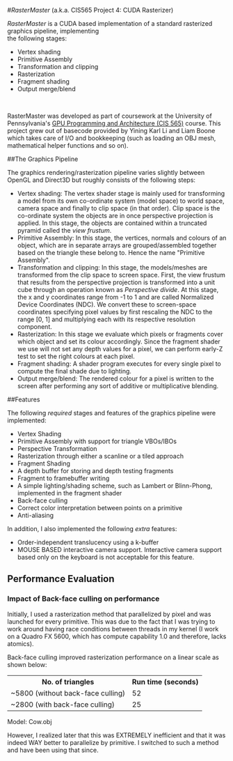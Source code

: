 #*RasterMaster* (a.k.a. CIS565 Project 4: CUDA Rasterizer)

*RasterMaster* is a CUDA based implementation of a standard rasterized graphics pipeline, implementing  
the following stages:<br />
* Vertex shading<br />
* Primitive Assembly<br />
* Transformation and clipping<br />
* Rasterization<br />
* Fragment shading<br />
* Output merge/blend<br />
<br />

RasterMaster was developed as part of coursework at the University of Pennsylvania's 
[GPU Programming and Architecture (CIS 565)](http://www.seas.upenn.edu/~cis565) course. This project grew out of 
basecode provided by Yining Karl Li and Liam Boone which takes care of I/O and bookkeeping (such as loading an OBJ 
mesh, mathematical helper functions and so on). 

##The Graphics Pipeline

The graphics rendering/rasterization pipeline varies slightly between OpenGL and Direct3D but roughly consists of the 
following steps:  
* Vertex shading: The vertex shader stage is mainly used for transforming a model from its own co-ordinate system 
(model space) to world space, camera space and finally to clip space (in that order). Clip space is the co-ordinate 
system the objects are in once perspective projection is applied. In this stage, the objects are contained within a truncated 
pyramid called the *view frustum*.<br />
* Primitive Assembly: In this stage, the vertices, normals and colours of an object, which are in separate arrays 
are grouped/assembled together based on the triangle these belong to. Hence the name "Primitive Assembly". <br />
* Transformation and clipping: In this stage, the models/meshes are transformed from the clip space to screen space. 
First, the view frustum that results from the perspective projection is transformed into a unit cube through an operation 
known as *Perspective divide*. At this stage, the x and y coordinates range from -1 to 1 and are called 
Normalized Device Coordinates (NDC). We convert these to screen-space coordinates specifying pixel values by first rescaling 
the NDC to the range [0, 1] and multiplying each with its respective resolution component. <br />
* Rasterization: In this stage we evaluate which pixels or fragments cover which object and set its colour accordingly. 
Since the fragment shader we use will not set any depth values for a pixel, we can perform early-Z test to set the right 
colours at each pixel.<br />
* Fragment shading: A shader program executes for every single pixel to compute the final shade due to lighting.<br />
* Output merge/blend: The rendered colour for a pixel is written to the screen after performing any sort of additive 
or multiplicative blending.

##Features

The following *required* stages and features of the graphics pipeline were implemented:

* Vertex Shading
* Primitive Assembly with support for triangle VBOs/IBOs
* Perspective Transformation
* Rasterization through either a scanline or a tiled approach
* Fragment Shading
* A depth buffer for storing and depth testing fragments
* Fragment to framebuffer writing
* A simple lighting/shading scheme, such as Lambert or Blinn-Phong, implemented in the fragment shader
* Back-face culling
* Correct color interpretation between points on a primitive
* Anti-aliasing

In addition, I also implemented the following *extra* features:
* Order-independent translucency using a k-buffer
* MOUSE BASED interactive camera support. Interactive camera support based only on the keyboard is not acceptable for this feature.

## Performance Evaluation
### Impact of Back-face culling on performance
Initially, I used a rasterization method that parallelized by pixel and was launched for every primitive. This was due to 
the fact that I was trying to work around having race conditions between threads in my kernel (I work on a Quadro FX 5600, 
which has compute capability 1.0 and therefore, lacks atomics).

Back-face culling improved rasterization performance on a linear scale as shown below:

<table>
<tr>
  <th>No. of triangles</th>
  <th>Run time (seconds)</th>       
</tr>
<tr>
  <td>~5800 (without back-face culling)</td>
  <td>52</td>
</tr>
<tr>
  <td>~2800 (with back-face culling)</td>
  <td>25</td>
</tr>
</table>

Model: Cow.obj  
  
However, I realized later that this was EXTREMELY inefficient and that it was indeed WAY better to parallelize by 
primitive. I switched to such a method and have been using that since.
